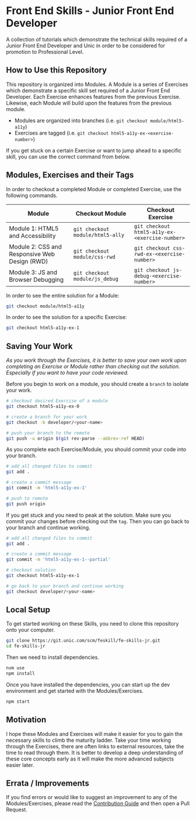 # Front End Skills - Junior Front End Developer

A collection of tutorials which demonstrate the technical skills required of a Junior Front End Developer and Unic in order to be considered for promotion to Professional Level.

## How to Use this Repository

This repository is organized into Modules. A Module is a series of Exercises which demonstrate a specific skill set required of a Junior Front End Developer. Each Exercise enhances features from the previous Exercise. Likewise, each Module will build upon the features from the previous module.

* Modules are organized into branches (i.e. `git checkout module/html5-a11y`)
* Exercises are tagged (i.e. `git checkout html5-a11y-ex-<exercise-number>`)

If you get stuck on a certain Exercise or want to jump ahead to a specific skill, you can use the correct command from below.

## Modules, Exercises and their Tags

In order to checkout a completed Module or completed Exercise, use the following commands.

Module | Checkout Module | Checkout Exercise |
---| ---| ---
Module 1: HTML5 and Accessibility | `git checkout module/html5-ally` | `git checkout html5-a11y-ex-<exercise-number>`
Module 2: CSS and Responsive Web Design (RWD) | `git checkout module/css-rwd` | `git checkout css-rwd-ex-<exercise-number>`
Module 3: JS and Browser Debugging | `git checkout module/js_debug` | `git checkout js-debug-<exercise-number>`

In order to see the entire solution for a Module:

```sh
git checkout module/html5-a11y
```

In order to see the solution for a specific Exercise:

```sh
git checkout html5-a11y-ex-1
```

## Saving Your Work

*As you work through the Exercises, it is better to save your own work upon completing an Exercise or Module rather than checking out the solution. Especially if you want to have your code reviewed.*

Before you begin to work on a module, you should create a `branch` to isolate your work.

```sh
# checkout desired Exercise of a module
git checkout html5-a11y-ex-0

# create a branch for your work
git checkout -b developer/<your-name>

# push your branch to the remote
git push -u origin $(git rev-parse --abbrev-ref HEAD)
```

As you complete each Exercise/Module, you should commit your code into your branch.

```sh
# add all changed files to commit
git add .

# create a commit message
git commit -m 'html5-a11y-ex-1'

# push to remote
git push origin
```

If you get stuck and you need to peak at the solution. Make sure you commit your changes before checking out the `tag`. Then you can go back to your branch and continue working.

```sh
# add all changed files to commit
git add .

# create a commit message
git commit -m 'html5-a11y-ex-1--partial'

# checkout solution
git checkout html5-a11y-ex-1

# go back to your branch and continue working
git checkout developer/<your-name>
```

## Local Setup

To get started working on these Skills, you need to clone this repository onto your computer.

```sh
git clone https://git.unic.com/scm/feskill/fe-skills-jr.git
cd fe-skills-jr
```

Then we need to install dependencies.

```sh
nvm use
npm install
```

Once you have installed the dependencies, you can start up the dev environment and get started with the Modules/Exercises.

```sh
npm start
```

## Motivation

I hope these Modules and Exercises will make it easier for you to gain the necessary skills to climb the maturity ladder. Take your time working through the Exercises, there are often links to external resources, take the time to read through them. It is better to develop a deep understanding of these core concepts early as it will make the more advanced subjects easier later.

## Errata / Improvements

If you find errors or would like to suggest an improvement to any of the Modules/Exercises, please read the [Contribution Guide](CONTRIBUTING.md) and then open a Pull Request.
